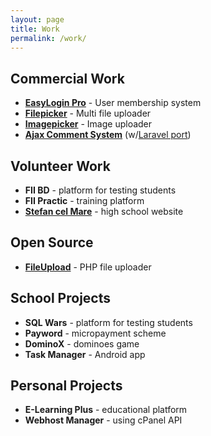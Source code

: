 ```yaml
---
layout: page
title: Work
permalink: /work/
---
```


## Commercial Work
- [__EasyLogin Pro__](https://demo.hazzardweb.com/easylogin-pro) - User membership system
- [__Filepicker__](https://demo.hazzardweb.com/filepicker) - Multi file uploader
- [__Imagepicker__](https://demo.hazzardweb.com/imagepicker) - Image uploader 
- [__Ajax Comment System__](https://demo.hazzardweb.com/ajax-comment-system) (w/[Laravel port](http://acs-laravel.demo.hazzardweb.com))

## Volunteer Work
- __FII BD__ - platform for testing students
- __FII Practic__ - training platform
- [__Stefan cel Mare__](http://cnstefancelmare.ro/?pagina=61) - high school website

## Open Source
- [__FileUpload__](https://github.com/hazzardweb/fileupload) - PHP file uploader

## School Projects
- __SQL Wars__ - platform for testing students
- __Payword__ - micropayment scheme 
- __DominoX__ - dominoes game
- __Task Manager__ - Android app

## Personal Projects
- __E-Learning Plus__ - educational platform
- __Webhost Manager__ - using cPanel API

